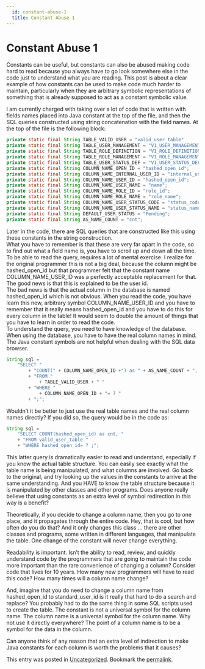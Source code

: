 ```yaml
---
  id: constant-abuse-1
  title: Constant Abuse 1
---
```

#  Constant Abuse 1

Constants can be useful, but constants can also be abused making code hard to read because you always have to go look somewhere else in the code just to understand what you are reading. This post is about a clear example of how constants can be used to make code much harder to maintain, particularly when they are arbitrary symbolic representations of something that is already supposed to act as a constant symbolic value.  

I am currently charged with taking over a lot of code that is written with fields names placed into Java constant at the top of the file, and then the SQL queries constructed using string concatenation with the field names. At the top of the file is the following block:

```java
private static final String TABLE_VALID_USER = "valid_user_table"
private static final String TABLE_USER_MANAGEMENT = "V1_USER_MANAGEMENT_TABLE";
private static final String TABLE_ROLE_DEFINITION = "V1_ROLE_DEFINITION_TABLE";
private static final String TABLE_ROLE_MANAGEMENT = "V1_ROLE_MANAGEMENT_TABLE";
private static final String TABLE_USER_STATUS_DEF = "V1_USER_STATUS_DEFNITION";
private static final String COLUMN_NAME_OPEN_ID = "hashed_open_id";
private static final String COLUMN_NAME_INTERNAL_USER_ID = "internal_user_id";
private static final String COLUMN_NAME_USER_ID = "hashed_open_id";
private static final String COLUMN_NAME_USER_NAME = "name";
private static final String COLUMN_NAME_ROLE_ID = "role_id";
private static final String COLUMN_NAME_ROLE_NAME = "role_name";
private static final String COLUMN_NAME_USER_STATUS_CODE = "status_code";
private static final String COLUMN_NAME_USER_STATUS_NAME = "status_name";
private static final String DEFAULT_USER_STATUS = "Pending";
private static final String AS_NAME_COUNT = "cnt";

```


Later in the code, there are SQL queries that are constructed like this using these constants in the string construction.  
What you have to remember is that these are very far apart in the code, so to find out what a field name is, you have to scroll up and down all the time. To be able to read the query, requires a lot of mental exercise. I realize for the original programmer this is not a big deal, because the column might be hashed\_open\_id but that programmer felt that the constant name COLUMN\_NAME\_USER\_ID was a perfectly acceptable replacement for that. The good news is that this is explained to be the user id.  
The bad news is that the actual column in the database is named hashed\_open\_id which is not obvious. When you read the code, you have learn this new, arbitrary symbol COLUMN\_NAME\_USER\_ID and you have to remember that it really means hashed\_open\_id and you have to do this for every column in the table! It would seem to double the amount of things that you have to learn in order to read the code.  
To understand the query, you need to have knowledge of the database. When using the database, you have to have the real column names in mind. The Java constant symbols are not helpful when dealing with the SQL data browser.

```java
String sql =
    "SELECT "
        + "COUNT(" + COLUMN_NAME_OPEN_ID +") as " + AS_NAME_COUNT + ", "
        + "FROM "
            + TABLE_VALID_USER + " "
        + "WHERE "
            + COLUMN_NAME_OPEN_ID + "= ? "
        + ";";

```


Wouldn’t it be better to just use the real table names and the real column names directly? If you did so, the query would be in the code as:

```java
String sql =
    "SELECT COUNT(hashed_open_id) as cnt, "
    + "FROM valid_user_table "
    + "WHERE hashed_open_id= ? ;";

```


This latter query is dramatically easier to read and understand, especially if you know the actual table structure. You can easily see exactly what the table name is being manipulated, and what columns are involved. Go back to the original, and try looking up the values in the constants to arrive at the same understanding. And you HAVE to know the table structure because it is manipulated by other classes and other programs. Does anyone really believe that using constants as an extra level of symbol redirection in this way is a benefit?  

Theoretically, if you decide to change a column name, then you go to one place, and it propagates through the entire code. Hey, that is cool, but how often do you do that? And it only changes this class … there are other classes and programs, some written in different languages, that manipulate the table. One change of the constant will never change everything.  

Readability is important. Isn’t the ability to read, review, and quickly understand code by the programmers that are going to maintain the code more important than the rare convenience of changing a column? Consider code that lives for 10 years. How many new programmers will have to read this code? How many times will a column name change?  

And, imagine that you do need to change a column name from hashed\_open\_id to standard\_user\_id is it really that hard to do a search and replace? You probably had to do the same thing in some SQL scripts used to create the table. The constant is not a universal symbol for the column name. The column name is a universal symbol for the column name. Why not use it directly everywhere? The point of a column name is to be a symbol for the data in the column.  

Can anyone think of any reason that an extra level of indirection to make Java constants for each column is worth the problems that it causes?

This entry was posted in [Uncategorized](https://agiletribe.purplehillsbooks.com/category/uncategorized/). Bookmark the [permalink](https://agiletribe.purplehillsbooks.com/2016/03/09/constant-abuse/ "Permalink to Constant Abuse").